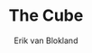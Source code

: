 ---
title: The Cube
author: Erik van Blokland
link: "https://vimeo.com/344106339?embedded=true&source=video_title&owner=18836617"
---